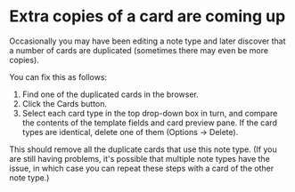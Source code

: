 # Extra copies of a card are coming up

Occasionally you may have been editing a note type and later discover that a number of cards are duplicated (sometimes there may even be more copies).

You can fix this as follows:

1. Find one of the duplicated cards in the browser.
2. Click the Cards button.
3. Select each card type in the top drop-down box in turn, and compare the contents of the template fields and card preview pane. If the card types are identical, delete one of them (Options → Delete).

This should remove all the duplicate cards that use this note type. (If you are still having problems, it's possible that multiple note types have the issue, in which case you can repeat these steps with a card of the other note type.)
